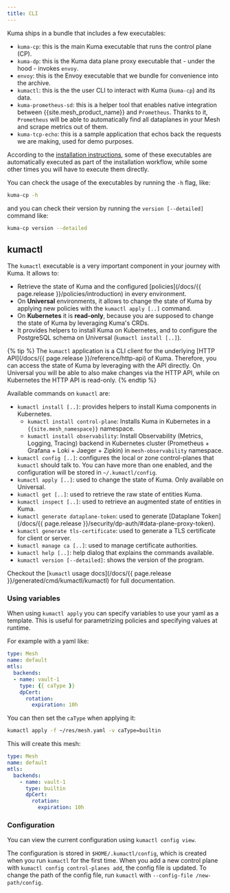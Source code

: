 ```yaml
---
title: CLI
---
```


Kuma ships in a bundle that includes a few executables:

* `kuma-cp`: this is the main Kuma executable that runs the control plane (CP).
* `kuma-dp`: this is the Kuma data plane proxy executable that - under the hood - invokes `envoy`.
* `envoy`: this is the Envoy executable that we bundle for convenience into the archive.
* `kumactl`: this is the the user CLI to interact with Kuma (`kuma-cp`) and its data.
* `kuma-prometheus-sd`: this is a helper tool that enables native integration between {{site.mesh_product_name}} and `Prometheus`. Thanks to it, `Prometheus` will be able to automatically find all dataplanes in your Mesh and scrape metrics out of them.
* `kuma-tcp-echo`: this is a sample application that echos back the requests we are making, used for demo purposes.

According to the [installation instructions](/install/), some of these executables are automatically executed as part of the installation workflow, while some other times you will have to execute them directly.

You can check the usage of the executables by running the `-h` flag, like:

```sh
kuma-cp -h
```

and you can check their version by running the `version [--detailed]` command like:

```sh
kuma-cp version --detailed
```

## kumactl

The `kumactl` executable is a very important component in your journey with Kuma. It allows to:

* Retrieve the state of Kuma and the configured [policies](/docs/{{ page.release }}/policies/introduction) in every environment.
* On **Universal** environments, it allows to change the state of Kuma by applying new policies with the `kumactl apply [..]` command.
* On **Kubernetes** it is **read-only**, because you are supposed to change the state of Kuma by leveraging Kuma's CRDs.
* It provides helpers to install Kuma on Kubernetes, and to configure the PostgreSQL schema on Universal (`kumactl install [..]`).

{% tip %}
The `kumactl` application is a CLI client for the underlying [HTTP API](/docs/{{ page.release }}/reference/http-api) of Kuma. Therefore, you can access the state of Kuma by leveraging with the API directly. On Universal you will be able to also make changes via the HTTP API, while on Kubernetes the HTTP API is read-only.
{% endtip %}

Available commands on `kumactl` are:

* `kumactl install [..]`: provides helpers to install Kuma components in Kubernetes.
  * `kumactl install control-plane`: Installs Kuma in Kubernetes in a `{{site.mesh_namespace}}` namespace.
  * `kumactl install observability`: Install Observability (Metrics, Logging, Tracing) backend in Kubernetes cluster (Prometheus + Grafana + Loki + Jaeger + Zipkin) in `mesh-observability` namespace.
* `kumactl config [..]`: configures the local or zone control-planes that `kumactl` should talk to. You can have more than one enabled, and the configuration will be stored in `~/.kumactl/config`.
* `kumactl apply [..]`: used to change the state of Kuma. Only available on Universal.
* `kumactl get [..]`: used to retrieve the raw state of entities Kuma.
* `kumactl inspect [..]`: used to retrieve an augmented state of entities in Kuma.
* `kumactl generate dataplane-token`: used to generate [Dataplane Token](/docs/{{ page.release }}/security/dp-auth/#data-plane-proxy-token).
* `kumactl generate tls-certificate`: used to generate a TLS certificate for client or server.
* `kumactl manage ca [..]`: used to manage certificate authorities.
* `kumactl help [..]`: help dialog that explains the commands available.
* `kumactl version [--detailed]`: shows the version of the program.

Checkout the [`kumactl` usage docs](/docs/{{ page.release }}/generated/cmd/kumactl/kumactl) for full documentation.

### Using variables

When using `kumactl apply` you can specify variables to use your yaml as a template.
This is useful for parametrizing policies and specifying values at runtime.

For example with a yaml like:

```yaml
type: Mesh
name: default
mtls:
  backends:
  - name: vault-1
    type: {{ caType }}
    dpCert:
      rotation:
        expiration: 10h
```

You can then set the `caType` when applying it:

```sh
kumactl apply -f ~/res/mesh.yaml -v caType=builtin
```

This will create this mesh:

```yaml
type: Mesh
name: default
mtls:
  backends:
    - name: vault-1
      type: builtin
      dpCert:
        rotation:
          expiration: 10h
```

### Configuration

You can view the current configuration using `kumactl config view`.

The configuration is stored in `$HOME/.kumactl/config`, which is created when you run `kumactl` for the first time.
When you add a new control plane with `kumactl config control-planes add`, the config file is updated.
To change the path of the config file, run `kumactl` with `--config-file /new-path/config`.
